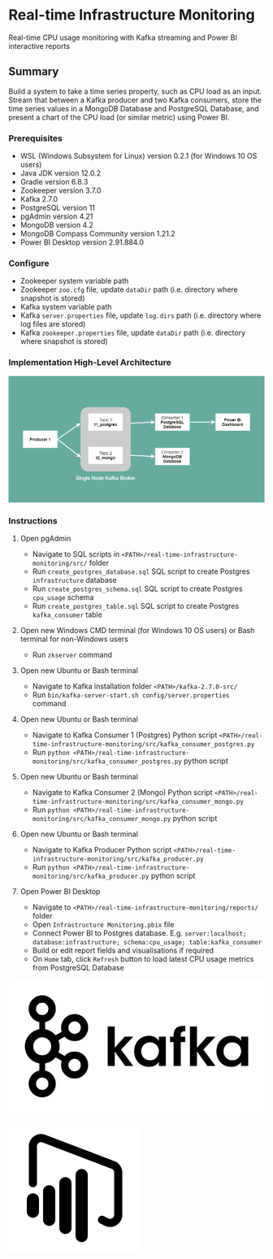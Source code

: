 # Real-time Infrastructure Monitoring

Real-time CPU usage monitoring with Kafka streaming and Power BI interactive reports

## Summary

Build a system to take a time series property, such as CPU load as an input. 
Stream that between a Kafka producer and two Kafka consumers, store the time series values in a MongoDB Database and 
PostgreSQL Database, and present a chart of the CPU load (or similar metric) using Power BI.

### Prerequisites

* WSL (Windows Subsystem for Linux) version 0.2.1 (for Windows 10 OS users)
* Java JDK version 12.0.2
* Gradle version 6.8.3
* Zookeeper version 3.7.0
* Kafka 2.7.0
* PostgreSQL version 11
* pgAdmin version 4.21
* MongoDB version 4.2
* MongoDB Compass Community version 1.21.2
* Power BI Desktop version 2.91.884.0

### Configure

* Zookeeper system variable path
* Zookeeper `zoo.cfg` file, update `dataDir` path (i.e. directory where snapshot is stored)
* Kafka system variable path
* Kafka `server.properties` file, update `log.dirs` path (i.e. directory where log files are stored)
* Kafka `zookeeper.properties` file, update `dataDir` path (i.e. directory where snapshot is stored)

### Implementation High-Level Architecture

![Implementation High-Level Architecture](img/High-Level-Architecture.png "Implementation High-Level Architecture")

### Instructions

1. Open pgAdmin
    * Navigate to SQL scripts in `<PATH>/real-time-infrastructure-monitoring/src/` folder
    * Run `create_postgres_database.sql` SQL script to create Postgres `infrastructure` database
    * Run `create_postgres_schema.sql` SQL script to create Postgres `cpu_usage` schema
    * Run `create_postgres_table.sql` SQL script to create Postgres `kafka_consumer` table

2. Open new Windows CMD terminal (for Windows 10 OS users) or Bash terminal for non-Windows users
    * Run `zkserver` command
    
3. Open new Ubuntu or Bash terminal
    * Navigate to Kafka installation folder `<PATH>/kafka-2.7.0-src/`
    * Run `bin/kafka-server-start.sh config/server.properties` command
    
4. Open new Ubuntu or Bash terminal
    * Navigate to Kafka Consumer 1 (Postgres) Python script `<PATH>/real-time-infrastructure-monitoring/src/kafka_consumer_postgres.py`
    * Run `python <PATH>/real-time-infrastructure-monitoring/src/kafka_consumer_postgres.py` python script
    
5. Open new Ubuntu or Bash terminal
    * Navigate to Kafka Consumer 2 (Mongo) Python script `<PATH>/real-time-infrastructure-monitoring/src/kafka_consumer_mongo.py`
    * Run `python <PATH>/real-time-infrastructure-monitoring/src/kafka_consumer_mongo.py` python script

6. Open new Ubuntu or Bash terminal
    * Navigate to Kafka Producer Python script `<PATH>/real-time-infrastructure-monitoring/src/kafka_producer.py`
    * Run `python <PATH>/real-time-infrastructure-monitoring/src/kafka_producer.py` python script
    
7. Open Power BI Desktop
    * Navigate to `<PATH>/real-time-infrastructure-monitoring/reports/` folder
    * Open `Infrastructure Monitoring.pbix` file
    * Connect Power BI to Postgres database. E.g. `server:localhost; database:infrastructure; schema:cpu_usage; table:kafka_consumer`
    * Build or edit report fields and visualisations if required
    * On `Home` tab, click `Refresh` button to load latest CPU usage metrics from PostgreSQL Database

![Kafka logo](img/kafka-logo-wide.png "Kafka logo")

![Power BI logo](img/power-bi-logo.png "Power BI logo")
